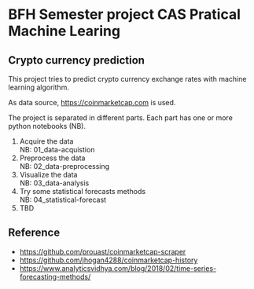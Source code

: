 # BFH Semester project CAS Pratical Machine Learing

## Crypto currency prediction

This project tries to predict crypto currency exchange rates with machine
learning algorithm.

As data source, https://coinmarketcap.com is used.

The project is separated in different parts. Each part has one or more python
notebooks (NB).

1. Acquire the data<br/>
    NB: 01_data-acquistion
2. Preprocess the data<br/>
    NB: 02_data-preprocessing
3. Visualize the data<br/>
    NB: 03_data-analysis
4. Try some statistical forecasts methods<br/>
    NB: 04_statistical-forecast
5. TBD

## Reference

* https://github.com/prouast/coinmarketcap-scraper
* https://github.com/jhogan4288/coinmarketcap-history
* https://www.analyticsvidhya.com/blog/2018/02/time-series-forecasting-methods/
